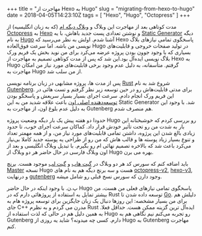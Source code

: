 +++
title = "مهاجرت از Hexo به Hugo"
slug = "migrating-from-hexo-to-hugo"
date = 2018-04-05T14:23:10Z
tags = [ "Hexo", "Hugo", "Octopress" ]
+++

مدت کوتاهی بعد از مهاجرت این وبلاگ و [وبلاگ دیگه ام](https://www.babaei.net/) (که به زبان انگلیسیه) از [Octopress](http://octopress.org/) به [Hexo](https://hexo.io/) و نوشتن تعدادی پست جدید باهاش، با یه [Static Generator](https://hexo.io/) دیگه به نام [Hugo](https://gohugo.io/) آشنا شدم. اولش به نظر می‌رسید که Hexo پاسخگوی تمامی نیازهای بلاگ نویسی من باشه. اما سرعت فوق‌العاده Hugo در تولید صفحات خروجی و قابلیت‌های بسیاری که با وجود جوون بودن پروژه عرضه می‌کرد برای من نوید بخش یک فریم ورک بلاگ نویسی ایده‌آل بود.این شد که پس از مدت کوتاهی تصمیم به مهاجرت از Hexo به Hugo گرفتم. متأسفانه، به دلیل عدم وجود برخی قابلیت‌های مورد نیاز من امکان مهاجرت به Hugo از من سلب شد.

پس از مدت ها، پروژه مشابهی در زبان برنامه نویسی [Rust](https://www.rust-lang.org/) شروع شد به نام [Gutenberg](https://www.getgutenberg.io/). برای مدتی قابلیت‌هاش رو  در حین توسعه زیر نظر گرفتم و تست هائی در این فریم ورک انجام دادم. سرعت اجرای بسیار بسیار سریعش و پاسخگو بودن [توسعه‌دهنده اصلی اون](https://github.com/Keats) باعث علاقه شدید من به این Static Generator شد. با وجود این به دلیل عدم بلوغ اون، از مهاجرت به Gutenberg هم منصرف شدم.

حدودا دو هفته پیش یک بار دیگه وضعیت پروژه Hugo رو بررسی کردم که خوشبختانه این بار به شدت من رو تحت تأثیر خودش قرار داد. کماکان سرعت اجرای خوب، تا حدود زیادی بالغ شدن این پرژوه، داشتن تمامی قابلیت‌های مورد نیاز من، و از همه مهمتر تعداد و تنوع بسیار زیاد پوسته ها و قالب هاش که من رو از طراحی یه پوسته جدید کاملا بی‌نیاز می‌کرد باعث شد که بالاخره تصمیم نهائی ام رو بگیرم. با تبدیل وبلاگ انگلیسی و بعد از اون وبلاگ فارسی در حال حاضر هر دو وبلاگ از Hugo بهره می برن.

باید اضافه کنم که سورس کد هر دو وبلاگ در [گیت هاب](https://github.com/NuLL3rr0r/babaei-net-blog-source/) و [گیت لب](https://gitlab.com/NuLL3rr0r/babaei-net-blog-source/) موجود هست. [برنچ Master](https://github.com/NuLL3rr0r/babaei-net-blog-source/tree/master) نسخه Hugo هست و سه برنچ دیگه هم به نام های [octopress-v2](https://github.com/NuLL3rr0r/babaei-net-blog-source/tree/octopress-v2), [hexo-v3](https://github.com/NuLL3rr0r/babaei-net-blog-source/tree/hexo-v3), و درنهایت [gutenberg](https://github.com/NuLL3rr0r/babaei-net-blog-source/tree/gutenberg) وجود دارن که سورس نسخ قبلی رو شامل میشه.

پ.ن. با وجود اینکه در حال حاضر Hugo پاسخگوی تمامی نیازهای فعلی من هست، من بیشتر تمایل به استفاده از پروژهائی دارم که در Rust توسعه داده شدن تا [Go](https://golang.org/). دلیلش هم برای من بسیار مشخصه: این روزها دنبال یک زبان جایگزین برای توسعه پروژه هام به جای C++ مدرن می گردم و به نظرم Rust ایده‌آل ترین گزینه ممکن هست. حداقل فعلا. به همین دلیل هم در حالی که لذت استفاده از Hugo رو تجربه می‌کنم نیم نگاهی هم به Gutenberg دارم. کسی چه میدونه؟ شاید یه روزی از Hugo به Gutenberg مهاجرت کنم.
<!--more-->
